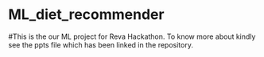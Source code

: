 # ML_diet_recommender
#This is the our ML project for Reva Hackathon. To know more about kindly see the ppts file which has been linked in the repository.
